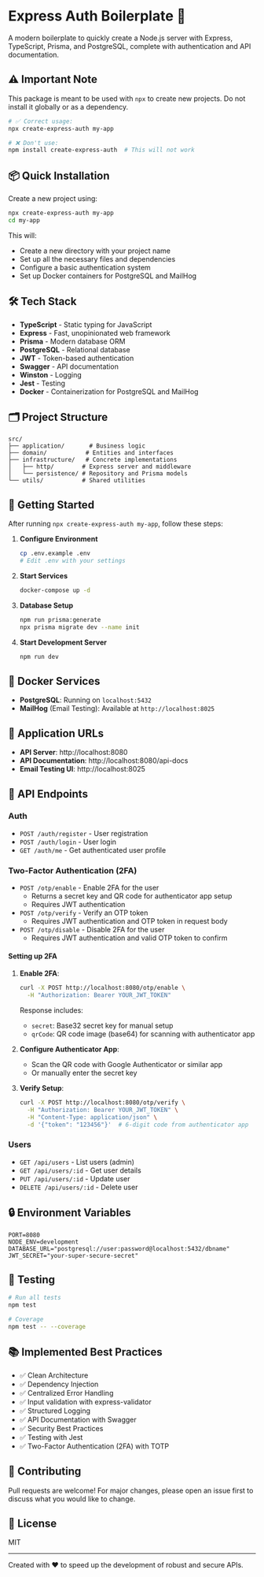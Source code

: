 # Express Auth Boilerplate 🚀

A modern boilerplate to quickly create a Node.js server with Express, TypeScript, Prisma, and PostgreSQL, complete with authentication and API documentation.

## ⚠️ Important Note

This package is meant to be used with `npx` to create new projects. Do not install it globally or as a dependency.

```bash
# ✅ Correct usage:
npx create-express-auth my-app

# ❌ Don't use:
npm install create-express-auth  # This will not work
```

## 📦 Quick Installation

Create a new project using:

```bash
npx create-express-auth my-app
cd my-app
```

This will:

- Create a new directory with your project name
- Set up all the necessary files and dependencies
- Configure a basic authentication system
- Set up Docker containers for PostgreSQL and MailHog

## 🛠 Tech Stack

- **TypeScript** - Static typing for JavaScript
- **Express** - Fast, unopinionated web framework
- **Prisma** - Modern database ORM
- **PostgreSQL** - Relational database
- **JWT** - Token-based authentication
- **Swagger** - API documentation
- **Winston** - Logging
- **Jest** - Testing
- **Docker** - Containerization for PostgreSQL and MailHog

## 🗂 Project Structure

```
src/
├── application/       # Business logic
├── domain/           # Entities and interfaces
├── infrastructure/   # Concrete implementations
│   ├── http/        # Express server and middleware
│   └── persistence/ # Repository and Prisma models
└── utils/           # Shared utilities
```

## 🚀 Getting Started

After running `npx create-express-auth my-app`, follow these steps:

1. **Configure Environment**

   ```bash
   cp .env.example .env
   # Edit .env with your settings
   ```

2. **Start Services**

   ```bash
   docker-compose up -d
   ```

3. **Database Setup**

   ```bash
   npm run prisma:generate
   npx prisma migrate dev --name init
   ```

4. **Start Development Server**
   ```bash
   npm run dev
   ```

## 🐳 Docker Services

- **PostgreSQL**: Running on `localhost:5432`
- **MailHog** (Email Testing): Available at `http://localhost:8025`

## 🔗 Application URLs

- **API Server**: http://localhost:8080
- **API Documentation**: http://localhost:8080/api-docs
- **Email Testing UI**: http://localhost:8025

## 📝 API Endpoints

### Auth

- `POST /auth/register` - User registration
- `POST /auth/login` - User login
- `GET /auth/me` - Get authenticated user profile

### Two-Factor Authentication (2FA)

- `POST /otp/enable` - Enable 2FA for the user
  - Returns a secret key and QR code for authenticator app setup
  - Requires JWT authentication
- `POST /otp/verify` - Verify an OTP token
  - Requires JWT authentication and OTP token in request body
- `POST /otp/disable` - Disable 2FA for the user
  - Requires JWT authentication and valid OTP token to confirm

#### Setting up 2FA

1. **Enable 2FA**:

   ```bash
   curl -X POST http://localhost:8080/otp/enable \
     -H "Authorization: Bearer YOUR_JWT_TOKEN"
   ```

   Response includes:

   - `secret`: Base32 secret key for manual setup
   - `qrCode`: QR code image (base64) for scanning with authenticator app

2. **Configure Authenticator App**:

   - Scan the QR code with Google Authenticator or similar app
   - Or manually enter the secret key

3. **Verify Setup**:
   ```bash
   curl -X POST http://localhost:8080/otp/verify \
     -H "Authorization: Bearer YOUR_JWT_TOKEN" \
     -H "Content-Type: application/json" \
     -d '{"token": "123456"}'  # 6-digit code from authenticator app
   ```

### Users

- `GET /api/users` - List users (admin)
- `GET /api/users/:id` - Get user details
- `PUT /api/users/:id` - Update user
- `DELETE /api/users/:id` - Delete user

## 🔒 Environment Variables

```env
PORT=8080
NODE_ENV=development
DATABASE_URL="postgresql://user:password@localhost:5432/dbname"
JWT_SECRET="your-super-secure-secret"
```

## 🧪 Testing

```bash
# Run all tests
npm test

# Coverage
npm test -- --coverage
```

## 📚 Implemented Best Practices

- ✅ Clean Architecture
- ✅ Dependency Injection
- ✅ Centralized Error Handling
- ✅ Input validation with express-validator
- ✅ Structured Logging
- ✅ API Documentation with Swagger
- ✅ Security Best Practices
- ✅ Testing with Jest
- ✅ Two-Factor Authentication (2FA) with TOTP

## 🤝 Contributing

Pull requests are welcome! For major changes, please open an issue first to discuss what you would like to change.

## 📄 License

MIT

---

Created with ❤️ to speed up the development of robust and secure APIs.
